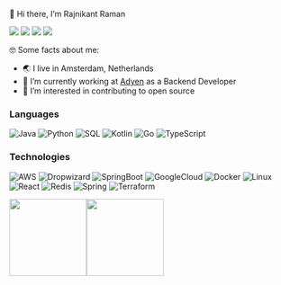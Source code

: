 👋 Hi there, I’m Rajnikant Raman

[![](https://img.shields.io/badge/Gmail-D14836?style=for-the-badge&logo=gmail&logoColor=white)](mailto:rajnik914@gmail.com)
[![](https://img.shields.io/badge/rajnikant7008-%231DA1F2.svg?style=for-the-badge&logo=Twitter&logoColor=white)](https://twitter.com/rajnikant7008)
[![](https://img.shields.io/badge/Stackoverflow-%23000000.svg?style=for-the-badge&logo=Stackoverflow&logoColor=white"/)](https://stackoverflow.com/users/2212463/rajnikant7008)
[![](https://img.shields.io/badge/LinkedIn-0077B5?style=for-the-badge&logo=linkedin&logoColor=white)](https://www.linkedin.com/in/rajnikant7008/)

🤓 Some facts about me:

- 🌏 I live in Amsterdam, Netherlands
- 🔭 I’m currently working at [Adyen](https://www.adyen.com/) as a Backend Developer
- 👀 I’m interested in contributing to open source

### Languages

![Java](https://img.shields.io/badge/-Java-000?&logo=Java&logoColor=007396)
![Python](https://img.shields.io/badge/-Python-000?&logo=Python)
![SQL](https://img.shields.io/badge/-SQL-000?&logo=MySQL)
![Kotlin](https://img.shields.io/badge/-Kotlin-000?&logo=Kotlin)
![Go](https://img.shields.io/badge/-Go-000?&logo=Go)
![TypeScript](https://img.shields.io/badge/-TypeScript-000?&logo=TypeScript)


### Technologies

![AWS](https://img.shields.io/badge/-AWS-000?&logo=Amazon-AWS&logoColor=F90)
![Dropwizard](https://img.shields.io/badge/-Dropwizard-000?&logo=Dropwizard)
![SpringBoot](https://img.shields.io/badge/-SpringBoot-000?&logo=SpringBoot)
![GoogleCloud](https://img.shields.io/badge/-GoogleCloud-000?&logo=GoogleCloud)
![Docker](https://img.shields.io/badge/-Docker-000?&logo=Docker)
![Linux](https://img.shields.io/badge/-Linux-000?&logo=Linux)
![React](https://img.shields.io/badge/-React-000?&logo=React)
![Redis](https://img.shields.io/badge/-Redis-000?&logo=Redis)
![Spring](https://img.shields.io/badge/-Spring-000?&logo=Spring)
![Terraform](https://img.shields.io/badge/-Terraform-000?&logo=Terraform)

<a href="https://rajnikant7008.github.io/"><img height="137px" src="https://github-readme-stats.vercel.app/api?username=rajnikant7008&hide_title=true&hide_border=true&show_icons=true&include_all_commits=true&count_private=true&line_height=21&text_color=000&icon_color=000&bg_color=0,ea6161,ffc64d,fffc4d,52fa5a&theme=graywhite" /><!-- wi*quL3fcV --><img height="137px" src="https://github-readme-stats.vercel.app/api/top-langs/?username=rajnikant7008&hide=html&hide_title=true&hide_border=true&layout=compact&langs_count=6&exclude_repo=comp426,Redventures-Movie-Quotes&text_color=000&icon_color=fff&bg_color=0,52fa5a,4dfcff,c64dff&theme=graywhite" /></a>

<!---
rajnikant7008/rajnikant7008 is a ✨ special ✨ repository because its `README.md` (this file) appears on your GitHub profile.
You can click the Preview link to take a look at your changes.
--->
